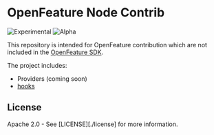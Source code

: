 # OpenFeature Node Contrib

![Experimental](https://img.shields.io/badge/experimental-breaking%20changes%20allowed-yellow)
![Alpha](https://img.shields.io/badge/alpha-release-red)

This repository is intended for OpenFeature contribution which are not included in the [OpenFeature SDK](https://github.com/open-feature/node-sdk).

The project includes:

- Providers (coming soon)
- [hooks](./libs/hooks)

## License

Apache 2.0 - See [LICENSE][./license] for more information.
